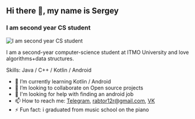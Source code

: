 ## Hi there 👋, my name is Sergey
### I am second year CS student
![I am second year CS student](https://i.pinimg.com/originals/4d/c7/c7/4dc7c73be073fb18979a985e11983522.jpg)

I am a second-year computer-science student at ITMO University and love algorithms+data structures.

Skills: Java / C++ / Kotlin / Android

- 🌱 I’m currently learning Kotlin / Android
- 👯 I’m looking to collaborate on Open source projects
- 🤔 I'm looking for help with finding an android job 
- 📫 How to reach me: [Telegram](https://t.me/advzebra), rabtor12r@gmail.com, [VK](https://vk.com/id415814177)
- ⚡ Fun fact: i graduated from music school on the piano
